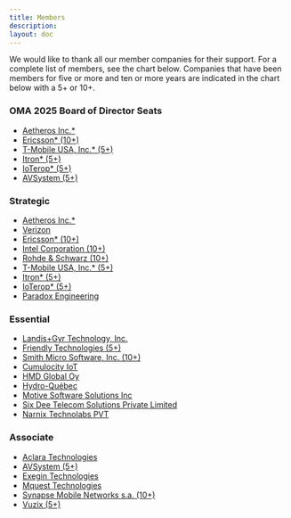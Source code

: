 ```yaml
---
title: Members
description:
layout: doc
---
```



We would like to thank all our member companies for their support. For a complete list of members, see the chart below. Companies that have been members for five or more and ten or more years are indicated in the chart below with a 5+ or 10+.

### OMA 2025 Board of Director Seats
- <a href="http://www.aetheros.com" target="_blank">Aetheros Inc.*</a>
- <a href="http://www.ericsson.com/se/" target="_blank">Ericsson* (10+)</a>
- <a href="http://www.t-mobile.com/" target="_blank">T-Mobile USA, Inc.* (5+)</a>
- <a href="https://www.itron.com/" target="_blank">Itron* (5+)</a>
- <a href="http://www.ioterop.com/" target="_blank">IoTerop* (5+)</a>
- <a href="https://www.avsystem.com/" target="_blank">AVSystem (5+)</a>

### Strategic

- <a href="http://www.aetheros.com" target="_blank">Aetheros Inc.*</a>
- <a href="http://www.verizonwireless.com" target="_blank">Verizon</a>
- <a href="http://www.ericsson.com/se/" target="_blank">Ericsson* (10+)</a>
- <a href="http://www.intel.com/content/www/us/en/homepage.html" target="_blank">Intel Corporation (10+)</a>
- <a href="http://www.rohde-schwarz.com/" target="_blank">Rohde & Schwarz (10+)</a>
- <a href="http://www.t-mobile.com/" target="_blank">T-Mobile USA, Inc.* (5+)</a>
- <a href="https://www.itron.com/" target="_blank">Itron* (5+)</a>
- <a href="http://www.ioterop.com/" target="_blank">IoTerop* (5+)</a>
- <a href="https://www.pdxeng.ch/" target="_blank">Paradox Engineering</a>


### Essential

- <a href="http://www.landisgyr.com" target="_blank">Landis+Gyr Technology, Inc.</a>
- <a href="http://www.friendly-tech.com/" target="_blank">Friendly Technologies (5+)</a>
- <a href="http://www.smithmicro.com/" target="_blank">Smith Micro Software, Inc. (10+)</a>
- <a href="https://www.cumulocity.com/" target="_blank">Cumulocity IoT</a>
- <a href="http://www.hmdglobal.com" target="_blank">HMD Global Oy</a>
- <a href="http://www.hydroquebec.com" target="_blank">Hydro-Québec</a>
- <a href="http://www.motive.com" target="_blank">Motive Software Solutions Inc</a>
- <a href="http://www.6dtech.co.in" target="_blank">Six Dee Telecom Solutions Private Limited</a>
- <a href="http://narnix.com/" target="_blank">Narnix Technolabs PVT</a>

### Associate

- <a href="http://www.hubbell.com/" target="_blank">Aclara Technologies</a>
- <a href="https://www.avsystem.com/" target="_blank">AVSystem (5+)</a>
- <a href="https://exegin.com/" target="_blank">Exegin Technologies</a>
- <a href="https://mquest-technologies.com/" target="_blank">Mquest Technologies</a>
- <a href="http://www.synap.se/" target="_blank">Synapse Mobile Networks s.a. (10+)</a>
- <a href="http://www.vuzix.com/" target="_blank">Vuzix (5+)</a>
